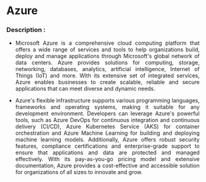 # Azure

### Description :

* <p align = "justify">Microsoft Azure is a comprehensive cloud computing platform that offers a wide range of services and tools to help organizations build, deploy and manage applications through Microsoft's global network of data centers. Azure provides solutions for computing, storage, networking, databases, analytics, artificial intelligence, Internet of Things (IoT) and more. With its extensive set of integrated services, Azure enables businesses to create scalable, reliable and secure applications that can meet diverse and dynamic needs.</p>

* <p align = "justify">Azure's flexible infrastructure supports various programming languages, frameworks and operating systems, making it suitable for any development environment. Developers can leverage Azure's powerful tools, such as Azure DevOps for continuous integration and continuous delivery (CI/CD), Azure Kubernetes Service (AKS) for container orchestration and Azure Machine Learning for building and deploying machine learning models. Additionally, Azure offers robust security features, compliance certifications and enterprise-grade support to ensure that applications and data are protected and managed effectively. With its pay-as-you-go pricing model and extensive documentation, Azure provides a cost-effective and accessible solution for organizations of all sizes to innovate and grow.</p>
